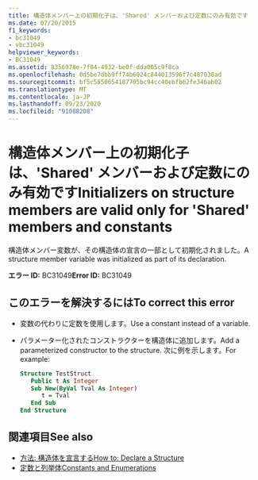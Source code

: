 ```yaml
---
title: 構造体メンバー上の初期化子は、'Shared' メンバーおよび定数にのみ有効です
ms.date: 07/20/2015
f1_keywords:
- bc31049
- vbc31049
helpviewer_keywords:
- BC31049
ms.assetid: 8356978e-7f84-4932-be0f-dda005c9f8ca
ms.openlocfilehash: 0d5be7dbb9ff74b6024c844013596f7c487038ad
ms.sourcegitcommit: bf5c5850654187705bc94cc40ebfb62fe346ab02
ms.translationtype: MT
ms.contentlocale: ja-JP
ms.lasthandoff: 09/23/2020
ms.locfileid: "91088208"
---
```

# <a name="initializers-on-structure-members-are-valid-only-for-shared-members-and-constants"></a><span data-ttu-id="faf77-102">構造体メンバー上の初期化子は、'Shared' メンバーおよび定数にのみ有効です</span><span class="sxs-lookup"><span data-stu-id="faf77-102">Initializers on structure members are valid only for 'Shared' members and constants</span></span>

<span data-ttu-id="faf77-103">構造体メンバー変数が、その構造体の宣言の一部として初期化されました。</span><span class="sxs-lookup"><span data-stu-id="faf77-103">A structure member variable was initialized as part of its declaration.</span></span>  
  
 <span data-ttu-id="faf77-104">**エラー ID:** BC31049</span><span class="sxs-lookup"><span data-stu-id="faf77-104">**Error ID:** BC31049</span></span>  
  
## <a name="to-correct-this-error"></a><span data-ttu-id="faf77-105">このエラーを解決するには</span><span class="sxs-lookup"><span data-stu-id="faf77-105">To correct this error</span></span>  
  
- <span data-ttu-id="faf77-106">変数の代わりに定数を使用します。</span><span class="sxs-lookup"><span data-stu-id="faf77-106">Use a constant instead of a variable.</span></span>  
  
- <span data-ttu-id="faf77-107">パラメーター化されたコンストラクターを構造体に追加します。</span><span class="sxs-lookup"><span data-stu-id="faf77-107">Add a parameterized constructor to the structure.</span></span> <span data-ttu-id="faf77-108">次に例を示します。</span><span class="sxs-lookup"><span data-stu-id="faf77-108">For example:</span></span>  
  
    ```vb  
    Structure TestStruct  
       Public t As Integer  
       Sub New(ByVal Tval As Integer)  
          t = Tval  
       End Sub  
    End Structure  
    ```  
  
## <a name="see-also"></a><span data-ttu-id="faf77-109">関連項目</span><span class="sxs-lookup"><span data-stu-id="faf77-109">See also</span></span>

- [<span data-ttu-id="faf77-110">方法: 構造体を宣言する</span><span class="sxs-lookup"><span data-stu-id="faf77-110">How to: Declare a Structure</span></span>](../programming-guide/language-features/data-types/how-to-declare-a-structure.md)
- [<span data-ttu-id="faf77-111">定数と列挙体</span><span class="sxs-lookup"><span data-stu-id="faf77-111">Constants and Enumerations</span></span>](../programming-guide/language-features/constants-enums/index.md)
